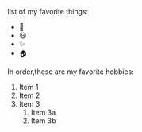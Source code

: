 list of my favorite things:
- 🌲
 - 😃
 - ✨
 - 🏠

In order,these are my favorite hobbies:
1. Item 1
2. Item 2
3. Item 3
   1. Item 3a
   2. Item 3b
